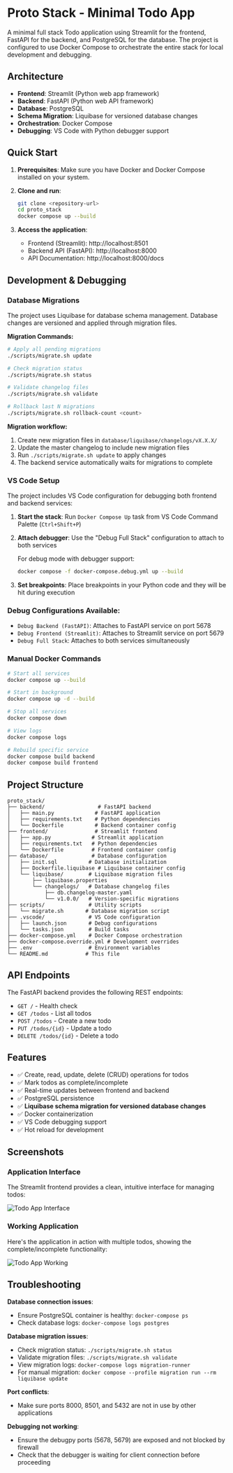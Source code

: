 # Proto Stack - Minimal Todo App

A minimal full stack Todo application using Streamlit for the frontend, FastAPI for the backend, and PostgreSQL for the database. The project is configured to use Docker Compose to orchestrate the entire stack for local development and debugging.

## Architecture

- **Frontend**: Streamlit (Python web app framework)
- **Backend**: FastAPI (Python web API framework)
- **Database**: PostgreSQL
- **Schema Migration**: Liquibase for versioned database changes
- **Orchestration**: Docker Compose
- **Debugging**: VS Code with Python debugger support

## Quick Start

1. **Prerequisites**: Make sure you have Docker and Docker Compose installed on your system.

2. **Clone and run**:
   ```bash
   git clone <repository-url>
   cd proto_stack
   docker compose up --build
   ```

3. **Access the application**:
   - Frontend (Streamlit): http://localhost:8501
   - Backend API (FastAPI): http://localhost:8000
   - API Documentation: http://localhost:8000/docs

## Development & Debugging

### Database Migrations

The project uses Liquibase for database schema management. Database changes are versioned and applied through migration files.

**Migration Commands:**

```bash
# Apply all pending migrations
./scripts/migrate.sh update

# Check migration status
./scripts/migrate.sh status

# Validate changelog files
./scripts/migrate.sh validate

# Rollback last N migrations
./scripts/migrate.sh rollback-count <count>
```

**Migration workflow:**
1. Create new migration files in `database/liquibase/changelogs/vX.X.X/`
2. Update the master changelog to include new migration files
3. Run `./scripts/migrate.sh update` to apply changes
4. The backend service automatically waits for migrations to complete

### VS Code Setup

The project includes VS Code configuration for debugging both frontend and backend services:

1. **Start the stack**: Run `Docker Compose Up` task from VS Code Command Palette (`Ctrl+Shift+P`)
2. **Attach debugger**: Use the "Debug Full Stack" configuration to attach to both services

   For debug mode with debugger support:
   ```bash
   docker compose -f docker-compose.debug.yml up --build
   ```
   
3. **Set breakpoints**: Place breakpoints in your Python code and they will be hit during execution

### Debug Configurations Available:
- `Debug Backend (FastAPI)`: Attaches to FastAPI service on port 5678
- `Debug Frontend (Streamlit)`: Attaches to Streamlit service on port 5679  
- `Debug Full Stack`: Attaches to both services simultaneously

### Manual Docker Commands

```bash
# Start all services
docker compose up --build

# Start in background
docker compose up -d --build

# Stop all services
docker compose down

# View logs
docker compose logs

# Rebuild specific service
docker compose build backend
docker compose build frontend
```

## Project Structure

```
proto_stack/
├── backend/                 # FastAPI backend
│   ├── main.py             # FastAPI application
│   ├── requirements.txt    # Python dependencies
│   └── Dockerfile          # Backend container config
├── frontend/               # Streamlit frontend
│   ├── app.py             # Streamlit application
│   ├── requirements.txt   # Python dependencies
│   └── Dockerfile         # Frontend container config
├── database/              # Database configuration
│   ├── init.sql          # Database initialization
│   ├── Dockerfile.liquibase # Liquibase container config
│   └── liquibase/        # Liquibase migration files
│       ├── liquibase.properties
│       └── changelogs/   # Database changelog files
│           ├── db.changelog-master.yaml
│           └── v1.0.0/   # Version-specific migrations
├── scripts/              # Utility scripts
│   └── migrate.sh       # Database migration script
├── .vscode/              # VS Code configuration
│   ├── launch.json       # Debug configurations
│   └── tasks.json        # Build tasks
├── docker-compose.yml    # Docker Compose orchestration
├── docker-compose.override.yml # Development overrides
├── .env                  # Environment variables
└── README.md            # This file
```

## API Endpoints

The FastAPI backend provides the following REST endpoints:

- `GET /` - Health check
- `GET /todos` - List all todos
- `POST /todos` - Create a new todo
- `PUT /todos/{id}` - Update a todo
- `DELETE /todos/{id}` - Delete a todo

## Features

- ✅ Create, read, update, delete (CRUD) operations for todos
- ✅ Mark todos as complete/incomplete
- ✅ Real-time updates between frontend and backend
- ✅ PostgreSQL persistence
- ✅ **Liquibase schema migration for versioned database changes**
- ✅ Docker containerization
- ✅ VS Code debugging support
- ✅ Hot reload for development

## Screenshots

### Application Interface
The Streamlit frontend provides a clean, intuitive interface for managing todos:

![Todo App Interface](https://github.com/user-attachments/assets/d2fcd64e-83e7-4e49-8bdf-a86bdcdbb1ac)

### Working Application
Here's the application in action with multiple todos, showing the complete/incomplete functionality:

![Todo App Working](https://github.com/user-attachments/assets/dcece8b5-6d21-41ac-acd8-f407f8d855be)

## Troubleshooting

**Database connection issues**:
- Ensure PostgreSQL container is healthy: `docker-compose ps`
- Check database logs: `docker-compose logs postgres`

**Database migration issues**:
- Check migration status: `./scripts/migrate.sh status`
- Validate migration files: `./scripts/migrate.sh validate`
- View migration logs: `docker-compose logs migration-runner`
- For manual migration: `docker compose --profile migration run --rm liquibase update`

**Port conflicts**:
- Make sure ports 8000, 8501, and 5432 are not in use by other applications

**Debugging not working**:
- Ensure the debugpy ports (5678, 5679) are exposed and not blocked by firewall
- Check that the debugger is waiting for client connection before proceeding
